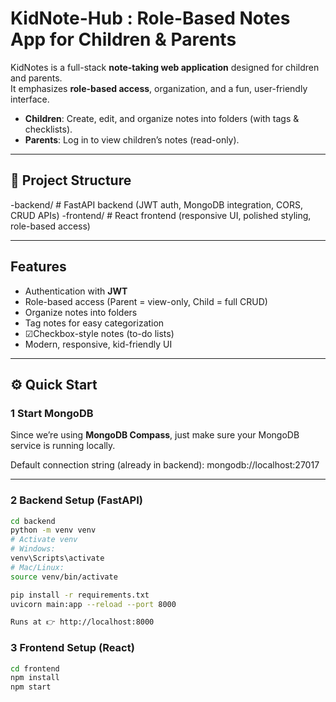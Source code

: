 KidNote-Hub : Role-Based Notes App for Children & Parents
=====================================================

KidNotes is a full-stack **note-taking web application** designed for children and parents.  
It emphasizes **role-based access**, organization, and a fun, user-friendly interface.  

- **Children**: Create, edit, and organize notes into folders (with tags & checklists).  
- **Parents**: Log in to view children’s notes (read-only).  

---

## 📂 Project Structure
-backend/ # FastAPI backend (JWT auth, MongoDB integration, CORS, CRUD APIs)
-frontend/ # React frontend (responsive UI, polished styling, role-based access)


---

##  Features
- Authentication with **JWT**  
- Role-based access (Parent = view-only, Child = full CRUD)  
- Organize notes into folders  
- Tag notes for easy categorization  
- ☑Checkbox-style notes (to-do lists)  
- Modern, responsive, kid-friendly UI  

---

## ⚙️ Quick Start

### 1️ Start MongoDB
Since we’re using **MongoDB Compass**, just make sure your MongoDB service is running locally.  

Default connection string (already in backend):
mongodb://localhost:27017


---

### 2️ Backend Setup (FastAPI)
```bash
cd backend
python -m venv venv
# Activate venv
# Windows:
venv\Scripts\activate
# Mac/Linux:
source venv/bin/activate

pip install -r requirements.txt
uvicorn main:app --reload --port 8000

Runs at 👉 http://localhost:8000
```

### 3 Frontend Setup (React)
```bash
cd frontend
npm install
npm start
```


